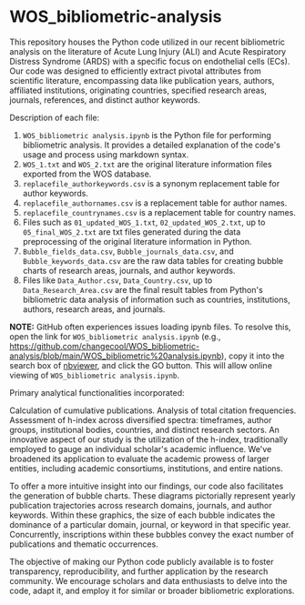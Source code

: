 # WOS_bibliometric-analysis
This repository houses the Python code utilized in our recent bibliometric analysis on the literature of Acute Lung Injury (ALI) and Acute Respiratory Distress Syndrome (ARDS) with a specific focus on endothelial cells (ECs). Our code was designed to efficiently extract pivotal attributes from scientific literature, encompassing data like publication years, authors, affiliated institutions, originating countries, specified research areas, journals, references, and distinct author keywords.

Description of each file:
1. ``WOS_bibliometric analysis.ipynb`` is the Python file for performing bibliometric analysis. It provides a detailed explanation of the code's usage and process using markdown syntax.
2. ``WOS_1.txt`` and ``WOS_2.txt`` are the original literature information files exported from the WOS database.
3. ``replacefile_authorkeywords.csv`` is a synonym replacement table for author keywords.
4. ``replacefile_authornames.csv`` is a replacement table for author names.
5. ``replacefile_countrynames.csv`` is a replacement table for country names.
6. Files such as ``01_updated_WOS_1.txt``, ``02_updated_WOS_2.txt``, up to ``05_final_WOS_2.txt`` are txt files generated during the data preprocessing of the original literature information in Python.
7. ``Bubble_fields_data.csv``, ``Bubble_journals_data.csv``, and ``Bubble_keywords_data.csv`` are the raw data tables for creating bubble charts of research areas, journals, and author keywords.
8. Files like ``Data_Author.csv``, ``Data_Country.csv``, up to ``Data_Research_Area.csv`` are the final result tables from Python's bibliometric data analysis of information such as countries, institutions, authors, research areas, and journals.

**NOTE:** GitHub often experiences issues loading ipynb files. To resolve this, open the link for ``WOS_bibliometric analysis.ipynb`` (e.g., https://github.com/changecool/WOS_bibliometric-analysis/blob/main/WOS_bibliometric%20analysis.ipynb), copy it into the search box of [nbviewer](https://nbviewer.org/), and click the GO button. This will allow online viewing of ``WOS_bibliometric analysis.ipynb``.

Primary analytical functionalities incorporated:

Calculation of cumulative publications.
Analysis of total citation frequencies.
Assessment of h-index across diversified spectra: timeframes, author groups, institutional bodies, countries, and distinct research sectors.
An innovative aspect of our study is the utilization of the h-index, traditionally employed to gauge an individual scholar's academic influence. We've broadened its application to evaluate the academic prowess of larger entities, including academic consortiums, institutions, and entire nations.

To offer a more intuitive insight into our findings, our code also facilitates the generation of bubble charts. These diagrams pictorially represent yearly publication trajectories across research domains, journals, and author keywords. Within these graphics, the size of each bubble indicates the dominance of a particular domain, journal, or keyword in that specific year. Concurrently, inscriptions within these bubbles convey the exact number of publications and thematic occurrences.

The objective of making our Python code publicly available is to foster transparency, reproducibility, and further application by the research community. We encourage scholars and data enthusiasts to delve into the code, adapt it, and employ it for similar or broader bibliometric explorations.
